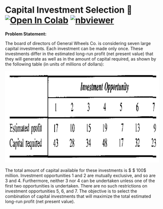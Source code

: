 # Capital Investment Selection 💸 <a href="https://colab.research.google.com/github/Pegah-Ardehkhani/Optimization-Problems-and-Solutions/blob/main/16.%20Capital%20Investment%20Selection/Capital%20Investment%20Selection.ipynb" target="_parent\"><img src="https://colab.research.google.com/assets/colab-badge.svg" alt="Open In Colab"/></a> [![nbviewer](https://img.shields.io/badge/render-nbviewer-orange.svg)](https://nbviewer.org/github/Pegah-Ardehkhani/Optimization-Problems-and-Solutions/blob/main/16.%20Capital%20Investment%20Selection/Capital%20Investment%20Selection.ipynb)

**Problem Statement:**

The board of directors of General Wheels Co. is considering seven large capital investments. Each investment can be made only once. These investments differ in the estimated long-run profit (net present value) that they will generate as well as in the amount of capital required, as shown by the following table (in units of millions of dollars): 

<p align="center">
  <img width="750" height="300" src="https://github.com/Pegah-Ardehkhani/Optimization-Problems-and-Solutions/blob/main/16.%20Capital%20Investment%20Selection/Table%2012.1.2.PNG">
</p>

The total amount of capital available for these investments is $ \$ 100$ million. Investment opportunities $1$ and $2$ are mutually exclusive, and so are $3$ and $4$. Furthermore, neither $3$ nor $4$ can be undertaken unless one of the first two opportunities is undertaken. There are no such restrictions on investment opportunities $5$, $6$, and $7$. The objective is to select the combination of capital investments that will maximize the total estimated long-run profit (net present value).
